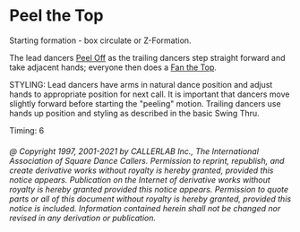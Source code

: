 
# Peel the Top

Starting formation - box circulate or Z-Formation. 

The lead dancers [ Peel Off](peel_off.html) as the trailing dancers step straight forward and take
adjacent hands; everyone then does a [ Fan the Top](fan_the_top.html). 

STYLING: Lead dancers have arms in  natural dance position and adjust hands to appropriate position for next call. It is important that dancers move slightly forward before starting the "peeling" motion. Trailing dancers use  hands up position and styling as described in the basic  Swing Thru.

Timing: 6
###### @ Copyright 1997, 2001-2021 by CALLERLAB Inc., The International Association of Square Dance Callers. Permission to reprint, republish, and create derivative works without royalty is hereby granted, provided this notice appears. Publication on the Internet of derivative works without royalty is hereby granted provided this notice appears. Permission to quote parts or all of this document without royalty is hereby granted, provided this notice is included. Information contained herein shall not be changed nor revised in any derivation or publication.
